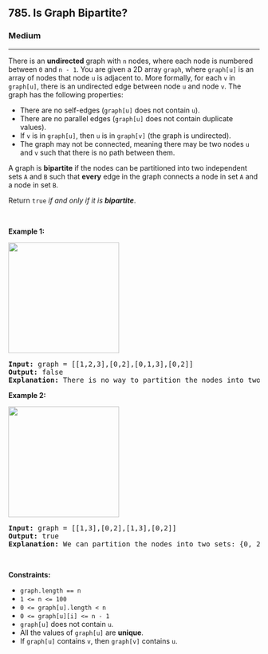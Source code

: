 <h2>785. Is Graph Bipartite?</h2><h3>Medium</h3><hr><div style="user-select: auto;"><p style="user-select: auto;">There is an <strong style="user-select: auto;">undirected</strong> graph with <code style="user-select: auto;">n</code> nodes, where each node is numbered between <code style="user-select: auto;">0</code> and <code style="user-select: auto;">n - 1</code>. You are given a 2D array <code style="user-select: auto;">graph</code>, where <code style="user-select: auto;">graph[u]</code> is an array of nodes that node <code style="user-select: auto;">u</code> is adjacent to. More formally, for each <code style="user-select: auto;">v</code> in <code style="user-select: auto;">graph[u]</code>, there is an undirected edge between node <code style="user-select: auto;">u</code> and node <code style="user-select: auto;">v</code>. The graph has the following properties:</p>

<ul style="user-select: auto;">
	<li style="user-select: auto;">There are no self-edges (<code style="user-select: auto;">graph[u]</code> does not contain <code style="user-select: auto;">u</code>).</li>
	<li style="user-select: auto;">There are no parallel edges (<code style="user-select: auto;">graph[u]</code> does not contain duplicate values).</li>
	<li style="user-select: auto;">If <code style="user-select: auto;">v</code> is in <code style="user-select: auto;">graph[u]</code>, then <code style="user-select: auto;">u</code> is in <code style="user-select: auto;">graph[v]</code> (the graph is undirected).</li>
	<li style="user-select: auto;">The graph may not be connected, meaning there may be two nodes <code style="user-select: auto;">u</code> and <code style="user-select: auto;">v</code> such that there is no path between them.</li>
</ul>

<p style="user-select: auto;">A graph is <strong style="user-select: auto;">bipartite</strong> if the nodes can be partitioned into two independent sets <code style="user-select: auto;">A</code> and <code style="user-select: auto;">B</code> such that <strong style="user-select: auto;">every</strong> edge in the graph connects a node in set <code style="user-select: auto;">A</code> and a node in set <code style="user-select: auto;">B</code>.</p>

<p style="user-select: auto;">Return <code style="user-select: auto;">true</code><em style="user-select: auto;"> if and only if it is <strong style="user-select: auto;">bipartite</strong></em>.</p>

<p style="user-select: auto;">&nbsp;</p>
<p style="user-select: auto;"><strong style="user-select: auto;">Example 1:</strong></p>
<img alt="" src="https://assets.leetcode.com/uploads/2020/10/21/bi2.jpg" style="width: 222px; height: 222px; user-select: auto;">
<pre style="user-select: auto;"><strong style="user-select: auto;">Input:</strong> graph = [[1,2,3],[0,2],[0,1,3],[0,2]]
<strong style="user-select: auto;">Output:</strong> false
<strong style="user-select: auto;">Explanation:</strong> There is no way to partition the nodes into two independent sets such that every edge connects a node in one and a node in the other.</pre>

<p style="user-select: auto;"><strong style="user-select: auto;">Example 2:</strong></p>
<img alt="" src="https://assets.leetcode.com/uploads/2020/10/21/bi1.jpg" style="width: 222px; height: 222px; user-select: auto;">
<pre style="user-select: auto;"><strong style="user-select: auto;">Input:</strong> graph = [[1,3],[0,2],[1,3],[0,2]]
<strong style="user-select: auto;">Output:</strong> true
<strong style="user-select: auto;">Explanation:</strong> We can partition the nodes into two sets: {0, 2} and {1, 3}.</pre>

<p style="user-select: auto;">&nbsp;</p>
<p style="user-select: auto;"><strong style="user-select: auto;">Constraints:</strong></p>

<ul style="user-select: auto;">
	<li style="user-select: auto;"><code style="user-select: auto;">graph.length == n</code></li>
	<li style="user-select: auto;"><code style="user-select: auto;">1 &lt;= n &lt;= 100</code></li>
	<li style="user-select: auto;"><code style="user-select: auto;">0 &lt;= graph[u].length &lt; n</code></li>
	<li style="user-select: auto;"><code style="user-select: auto;">0 &lt;= graph[u][i] &lt;= n - 1</code></li>
	<li style="user-select: auto;"><code style="user-select: auto;">graph[u]</code>&nbsp;does not contain&nbsp;<code style="user-select: auto;">u</code>.</li>
	<li style="user-select: auto;">All the values of <code style="user-select: auto;">graph[u]</code> are <strong style="user-select: auto;">unique</strong>.</li>
	<li style="user-select: auto;">If <code style="user-select: auto;">graph[u]</code> contains <code style="user-select: auto;">v</code>, then <code style="user-select: auto;">graph[v]</code> contains <code style="user-select: auto;">u</code>.</li>
</ul>
</div>